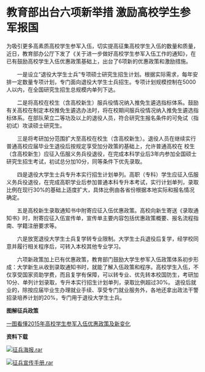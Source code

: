教育部出台六项新举措 激励高校学生参军报国
===

为吸引更多高素质高校学生参军入伍，切实提高征集高校学生入伍的数量和质量，近日，教育部办公厅下发了《关于进一步做好高校学生参军入伍工作的通知》，在已有鼓励高校学生入伍优惠政策基础上，出台了6项新的优惠政策和激励措施。

　　一是设立“退役大学生士兵”专项硕士研究生招生计划。根据实际需求，每年安排一定数量专项计划，专门面向退役大学生士兵招生。专项计划规模控制在5000人以内，在全国研究生招生总规模内单列下达。

　　二是将高校在校生（含高校新生）服兵役情况纳入推免生遴选指标体系。鼓励有关高校在制定本校推免生遴选办法时，将在校期间服兵役情况纳入推免生遴选指标体系。在部队荣立二等功及以上的退役人员，符合研究生报名条件的可免试（指初试）攻读硕士研究生。

　　三是将考研加分范围扩大至高校在校生（含高校新生）。退役人员在继续实行普通高校应届毕业生退役后按规定享受加分政策的基础上，允许普通高校在 校生（含高校新生）应征入伍服义务兵役退役，在完成本科学业后3年内参加全国硕士研究生招生考试，初试总分加10分，同等条件下优先录取。

　　四是退役大学生士兵专升本实行招生计划单列。高职（专科）学生应征入伍服义务兵役退役，在完成高职学业后参加普通本科专升本考试，实行计划单列，录取比例在现行30%的基础上适度扩大，具体比例由各省份根据本地实际和报名情况确定。

　　五是高校新生录取通知书中附寄应征入伍优惠政策。高校向新生寄送《录取通知书》时，附寄应征入伍宣传单，宣传单主要内容包括优惠政策概要、报名流程指南、学籍注册要求等。

　　六是放宽退役大学生士兵复学转专业限制。大学生士兵退役后复学，经学校同意并履行相关程序后，可转入本校其他专业学习。

　　六项新政策加上已有优惠政策，教育部门鼓励大学生参军入伍政策体系初步形成：大学新生从收到录取通知书时，就能了解入伍政策和程序。高校学生入伍，不仅享受国家资助学费，而且复学有保障，可以转专业、优先转本校国防生，考研加10分、单列计划录取，专升本实行招生计划单列，录取比例超过30%。 退役后就业的，除按应届毕业生办理就业手续、享受专门就业服务外，各地还拿出政法干警招录培养计划的20%，专门用于退役大学生士兵。

**图解征兵政策**

[一图看懂2015年高校学生参军入伍优惠政策及新变化](http://www.moe.gov.cn/publicfiles/business/htmlfiles/moe/s7600/201505/187114.html)


**资料下载**

![](http://www.moe.gov.cn/ewebeditor/sysimage/icon16/rar.gif)[征兵海报.rar](http://www.moe.gov.cn/ewebeditor/uploadfile/2015/05/13/20150513170745116.rar)

![](http://www.moe.gov.cn/ewebeditor/sysimage/icon16/rar.gif)[征兵宣传手册.rar](http://www.moe.gov.cn/ewebeditor/uploadfile/2015/05/13/20150513180909208.rar)
